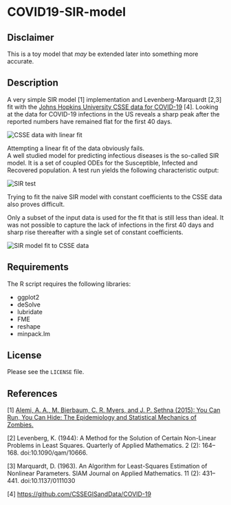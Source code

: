 # COVID19-SIR-model
## Disclaimer
This is a toy model that *may* be extended later into something more accurate.
## Description
A very simple SIR model [1] implementation and Levenberg-Marquardt [2,3] fit with the [Johns Hopkins University CSSE data for COVID-19](https://github.com/CSSEGISandData/COVID-19) [4].
Looking at the data for COVID-19 infections in the US reveals a sharp peak after the reported numbers have remained flat for the first 40 days.  

![CSSE data with linear fit](images/Infection_data.png)  

Attempting a linear fit of the data obviously fails.  
A well studied model for predicting infectious diseases is the so-called SIR model. 
It is a set of coupled ODEs for the Susceptible, Infected and Recovered population. A test run yields the following characteristic output:  

![SIR test](images/SIR_model_output.png)

Trying to fit the naive SIR model with constant coefficients to the CSSE data also proves difficult.  

Only a subset of the input data is used for the fit that is still less than ideal. It was not possible to capture the lack of infections in the first 40 days and sharp rise thereafter with a single set of constant coefficients.

![SIR model fit to CSSE data](images/SIR_model_fit.png)

## Requirements
The R script requires the following libraries:
* ggplot2
* deSolve
* lubridate
* FME
* reshape
* minpack.lm

## License
Please see the `LICENSE` file.

## References
[1] [Alemi, A. A., M. Bierbaum, C. R. Myers, and J. P. Sethna (2015): You Can Run, You Can Hide: The Epidemiology and Statistical Mechanics of Zombies.](https://arxiv.org/abs/1503.01104)

[2] Levenberg, K. (1944): A Method for the Solution of Certain Non-Linear Problems in Least Squares. Quarterly of Applied Mathematics. 2 (2): 164–168. doi:10.1090/qam/10666.

[3] Marquardt, D. (1963). An Algorithm for Least-Squares Estimation of Nonlinear Parameters. SIAM Journal on Applied Mathematics. 11 (2): 431–441. doi:10.1137/0111030

[4] https://github.com/CSSEGISandData/COVID-19
